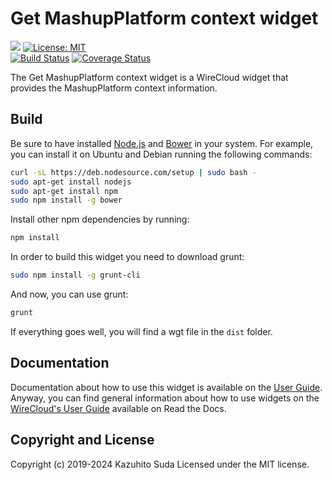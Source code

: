 # Get MashupPlatform context widget

[![](https://nexus.lab.fiware.org/repository/raw/public/badges/chapters/visualization.svg)](https://www.fiware.org/developers/catalogue/)
[![License: MIT](https://img.shields.io/github/license/lets-fiware/get-mashupplatform-context-widget.svg)](https://opensource.org/licenses/MIT)<br/>
[![Build Status](https://travis-ci.com/lets-fiware/get-mashupplatform-context-widget.svg?branch=master)](https://travis-ci.com/lets-fiware/get-mashupplatform-context-widget)
[![Coverage Status](https://coveralls.io/repos/github/lets-fiware/get-mashupplatform-context-widget/badge.svg?branch=master)](https://coveralls.io/github/lets-fiware/get-mashupplatform-context-widget?branch=master)

The Get MashupPlatform context widget is a WireCloud widget that provides the MashupPlatform context information.

Build
-----

Be sure to have installed [Node.js](http://node.js) and [Bower](http://bower.io) in your system. For example, you can install it on Ubuntu and Debian running the following commands:

```bash
curl -sL https://deb.nodesource.com/setup | sudo bash -
sudo apt-get install nodejs
sudo apt-get install npm
sudo npm install -g bower
```

Install other npm dependencies by running:

```bash
npm install
```

In order to build this widget you need to download grunt:

```bash
sudo npm install -g grunt-cli
```

And now, you can use grunt:

```bash
grunt
```

If everything goes well, you will find a wgt file in the `dist` folder.

## Documentation

Documentation about how to use this widget is available on the
[User Guide](src/doc/userguide.md). Anyway, you can find general information
about how to use widgets on the
[WireCloud's User Guide](https://wirecloud.readthedocs.io/en/stable/user_guide/)
available on Read the Docs.

## Copyright and License

Copyright (c) 2019-2024 Kazuhito Suda
Licensed under the MIT license.
